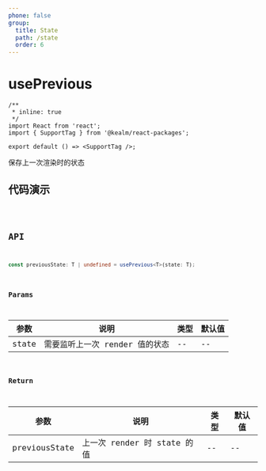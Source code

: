 ```yaml
---
phone: false
group:
  title: State
  path: /state
  order: 6
---
```


# usePrevious

```tsx
/**
 * inline: true
 */
import React from 'react';
import { SupportTag } from '@kealm/react-packages';

export default () => <SupportTag />;
```

保存上一次渲染时的状态

## 代码演示

<code src='./demos/demo.tsx' />

## API

```ts
const previousState: T | undefined = usePrevious<T>(state: T);
```

### Params

| 参数 | 说明               | 类型         | 默认值 |
|------|--------------------|--------------|--------|
| state | 需要监听上一次 render 值的状态 | -- | -- |

### Return

| 参数          | 说明                        | 类型 | 默认值 |
| ------------- | --------------------------- | ---- | ------ |
| previousState | 上一次 render 时 state 的值 | --   | --     |